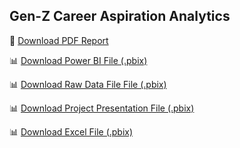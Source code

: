 <!DOCTYPE html>
<html>
<head>
    <title>Power BI Report</title>
</head>
<body>
    <h2>Gen-Z Career Aspiration Analytics</h2>
    <p>📄 <a href="Gen-Z PowerBI.pdf" download>Download PDF Report</a></p>
    <p>📊 <a href="Gen-Z PowerBI.pbix" download>Download Power BI File (.pbix)</a></p>
    <p>📊 <a href="Your Career Aspirations (Responses).xlsx" download>Download Raw Data File File (.pbix)</a></p>
  <p>📊 <a href="Final Project.pptx" download>Download Project Presentation File (.pbix)</a></p>
  <p>📊 <a href="Dashboard.xlsx" download>Download Excel File (.pbix)</a></p>
</body>
</html>
